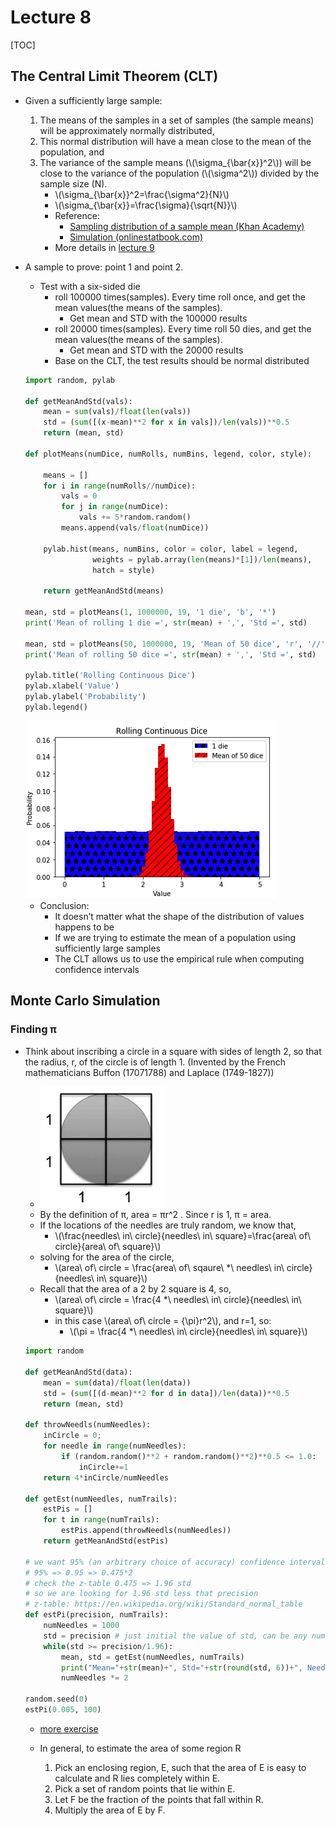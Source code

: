 # Lecture 8

[TOC]

## The Central Limit Theorem (CLT)
* Given a sufficiently large sample:
    1. The means of the samples in a set of samples (the sample means) will be approximately normally distributed,
    2. This normal distribution will have a mean close to the mean of the population, and
    3. The variance of the sample means (\\(\sigma_{\bar{x}}^2\\)) will be close to the variance of the population (\\(\sigma^2\\)) divided by the sample size (N).
        * \\(\sigma_{\bar{x}}^2=\frac{\sigma^2}{N}\\)
        * \\(\sigma_{\bar{x}}=\frac{\sigma}{\sqrt{N}}\\)
        * Reference: 
            * [Sampling distribution of a sample mean (Khan Academy)](https://www.khanacademy.org/math/statistics-probability/sampling-distributions-library/sample-means/v/central-limit-theorem)
            * [Simulation (onlinestatbook.com)](http://onlinestatbook.com/stat_sim/sampling_dist/index.html)
       * More details in [lecture 9](lecture-9.md#standard-error)

* A sample to prove: point 1 and point 2.
    * Test with a six-sided die
        * roll 100000 times(samples). Every time roll once, and get the mean values(the means of the samples). 
            * Get mean and STD with the 100000 results
        * roll 20000 times(samples). Every time roll 50 dies, and get the mean values(the means of the samples). 
            * Get mean and STD with the 20000 results
        * Base on the CLT, the test results should be normal distributed

    ```python
    import random, pylab

    def getMeanAndStd(vals):
        mean = sum(vals)/float(len(vals))
        std = (sum([(x-mean)**2 for x in vals])/len(vals))**0.5
        return (mean, std)
    
    def plotMeans(numDice, numRolls, numBins, legend, color, style):
    
        means = []
        for i in range(numRolls//numDice):
            vals = 0
            for j in range(numDice):
                vals += 5*random.random()
            means.append(vals/float(numDice))
        
        pylab.hist(means, numBins, color = color, label = legend,
                   weights = pylab.array(len(means)*[1])/len(means),
                   hatch = style)
        
        return getMeanAndStd(means)
    
    mean, std = plotMeans(1, 1000000, 19, '1 die', 'b', '*')
    print('Mean of rolling 1 die =', str(mean) + ',', 'Std =', std)
    
    mean, std = plotMeans(50, 1000000, 19, 'Mean of 50 dice', 'r', '//')
    print('Mean of rolling 50 dice =', str(mean) + ',', 'Std =', std)
    
    pylab.title('Rolling Continuous Dice')
    pylab.xlabel('Value')
    pylab.ylabel('Probability')
    pylab.legend()
    ```
    
    <img src='media/15017341787524.jpg' width=400/>
    
    * Conclusion:
        * It doesn’t matter what the shape of the distribution of values happens to be
        * If we are trying to estimate the mean of a population using sufficiently large samples
        * The CLT allows us to use the empirical rule when computing confidence intervals

## Monte Carlo Simulation

### Finding π

* Think about inscribing a circle in a square with sides of length 2, so that the radius, r, of the circle is of length 1. (Invented by the French mathematicians Buffon (17071788) and Laplace (1749-1827))
    * <img src="media/15018156431740.jpg" width=200 />
    * By the definition of π, area = πr^2 . Since r is 1, π = area.
    * If the locations of the needles are truly random, we know that,
        * \\(\frac{needles\ in\ circle}{needles\ in\ square}=\frac{area\ of\ circle}{area\ of\ square}\\)
    * solving for the area of the circle,
       * \\(area\ of\ circle = \frac{area\ of\ sqaure\ *\ needles\ in\ circle}{needles\ in\ square}\\)
    * Recall that the area of a 2 by 2 square is 4, so,
        * \\(area\ of\ circle = \frac{4 *\ needles\ in\ circle}{needles\ in\ square}\\)
        * in this case \\(area\ of\ circle = {\pi}r^2\\), and r=1, so:
            * \\(\pi = \frac{4 *\ needles\ in\ circle}{needles\ in\ square}\\)
    
    ```python
    import random

    def getMeanAndStd(data):
        mean = sum(data)/float(len(data))
        std = (sum([(d-mean)**2 for d in data])/len(data))**0.5
        return (mean, std)
    
    def throwNeedls(numNeedles):
        inCircle = 0;
        for needle in range(numNeedles):
            if (random.random()**2 + random.random()**2)**0.5 <= 1.0:
                inCircle+=1
        return 4*inCircle/numNeedles
    
    def getEst(numNeedles, numTrails):
        estPis = []
        for t in range(numTrails):
            estPis.append(throwNeedls(numNeedles))
        return getMeanAndStd(estPis)
    
    # we want 95% (an arbitrary choice of accuracy) confidence interval 
    # 95% => 0.95 => 0.475*2
    # check the z-table 0.475 => 1.96 std
    # so we are looking for 1.96 std less that precision
    # z-table: https://en.wikipedia.org/wiki/Standard_normal_table
    def estPi(precision, numTrails):
        numNeedles = 1000
        std = precision # just initial the value of std, can be any numbers large than precision
        while(std >= precision/1.96):
            mean, std = getEst(numNeedles, numTrails)
            print("Mean="+str(mean)+", Std="+str(round(std, 6))+", Needls="+str(numNeedles))
            numNeedles *= 2 
            
    random.seed(0)
    estPi(0.005, 100)
    ```
    
    * [more exercise](https://github.com/erictt/computer-science-learning/blob/master/computational-thinking/unit-3/lecture-8-2.py)
    
    * In general, to estimate the area of some region R

        1. Pick an enclosing region, E, such that the area of E is easy to calculate and R lies completely within E.
        2. Pick a set of random points that lie within E.
        3. Let F be the fraction of the points that fall within R.
        4. Multiply the area of E by F.


